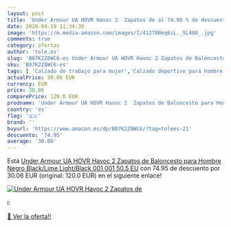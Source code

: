 ```yaml
---
layout: post
title: 'Under Armour UA HOVR Havoc 2  Zapatos de al 74.95 % de descuento'
date: 2020-04-18 11:34:38
image: 'https://m.media-amazon.com/images/I/41278Beq6iL._SL400_.jpg'
comments: true
category: ofertas
author: 'tole.es'
slug: 'B07K2Z8WC6-es Under Armour UA HOVR Havoc 2 Zapatos de Baloncesto para...'
sku: 'B07K2Z8WC6-es'
tags: [ 'Calzado de trabajo para mujer','Calzado deportivo para hombre','Calzado sanitario y de hostelería para mujer','Chanclas y sandalias de piscina para hombre','Sandalias y chanclas para niña','Zapatillas y calzado deportivo para hombre','Zapatos','Zapatos para hombre','Zapatos para mujer','Zapatos para niñas pequeñas','Zapatos y complementos','Zuecos sanitarios y de hostelería para mujer','Zuecos y mules para hombre','zapatos', ]
actualPrice: 30.06 EUR
currency: EUR
price: 30.06
comparePrice: 120.0 EUR
prodname: 'Under Armour UA HOVR Havoc 2  Zapatos de Baloncesto para Hombre  Negro  Black/Lime Light/Black  001  001   50.5 EU'
country: 'es'
flag: '🇪🇸'
brand: ''
buyurl: 'https://www.amazon.es/dp/B07K2Z8WC6/?tag=tolees-21'
descuento: '74.95'
average: '30.06'
---
```


Está [Under Armour UA HOVR Havoc 2  Zapatos de Baloncesto para Hombre  Negro  Black/Lime Light/Black  001  001   50.5 EU](https://www.amazon.es/dp/B07K2Z8WC6/?tag=tolees-21) con 74.95 de descuento por 30.06 EUR (original: 120.0 EUR) en el siguiente enlace!

[![Under Armour UA HOVR Havoc 2  Zapatos de](https://m.media-amazon.com/images/I/41278Beq6iL._SL400_.jpg)](https://www.amazon.es/dp/B07K2Z8WC6/?tag=tolees-21)

ℹ️:


[🛒 Ver la oferta!!](https://www.amazon.es/dp/B07K2Z8WC6/?tag=tolees-21)
